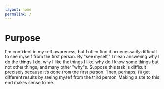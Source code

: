 ```yaml
---
layout: home
permalink: /
---
```


# Purpose

I'm confident in my self awareness, but I often find it unnecessarily difficult
to see myself from the first person. By "see myself," I mean answering why I do
the things I do, why I like the things I like, why do I know some things but not
other things, and many other "why"s. Suppose this task is difficult precisely
because it's done from the first person. Then, perhaps, I'll get different
results by seeing myself from the third person. Making a site to this end makes
sense to me.